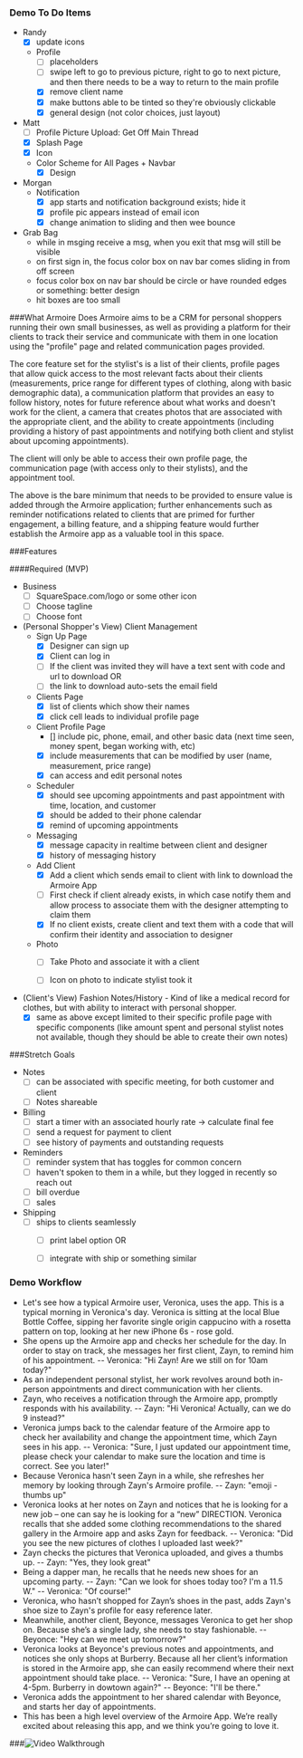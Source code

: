 ### Demo To Do Items

- Randy
  - [x] update icons
  - Profile
    - [ ] placeholders
    - [ ] swipe left to go to previous picture, right to go to next picture, and then there needs to be a way to return to the main profile
    - [x] remove client name
    - [x] make buttons able to be tinted so they're obviously clickable
    - [x] general design (not color choices, just layout)

- Matt
  - [ ] Profile Picture Upload: Get Off Main Thread
  - [x] Splash Page
  - [x] Icon
  - Color Scheme for All Pages + Navbar
    - [x] Design

- Morgan
  - Notification
    - [x] app starts and notification background exists; hide it
    - [x] profile pic appears instead of email icon
    - [x] change animation to sliding and then wee bounce

- Grab Bag
  - while in msging receive a msg, when you exit that msg will still be visible
  - on first sign in, the focus color box on nav bar comes sliding in from off screen
  - focus color box on nav bar should be circle or have rounded edges or something: better design
  - hit boxes are too small

###What Armoire Does
Armoire aims to be a CRM for personal shoppers running their own small businesses, as well as providing a platform for their clients to track their service and communicate with them in one location using the "profile" page and related communication pages provided. 

The core feature set for the stylist's is a list of their clients, profile pages that allow quick access to the most relevant facts about their clients (measurements, price range for different types of clothing, along with basic demographic data), a communication platform that provides an easy to follow history, notes for future reference about what works and doesn't work for the client, a camera that creates photos that are associated with the appropriate client, and the ability to create appointments (including providing a history of past appointments and notifying both client and stylist about upcoming appointments).

The client will only be able to access their own profile page, the communication page (with access only to their stylists), and the appointment tool. 

The above is the bare minimum that needs to be provided to ensure value is added through the Armoire application; further enhancements such as reminder notifications related to clients that are primed for further engagement, a billing feature, and a shipping feature would further establish the Armoire app as a valuable tool in this space.

###Features

####Required (MVP)

- Business
  - [ ] SquareSpace.com/logo or some other icon
  - [ ] Choose tagline
  - [ ] Choose font
- (Personal Shopper's View) Client Management
  - Sign Up Page
    - [x] Designer can sign up
    - [x] Client can log in
    - [ ] If the client was invited they will have a text sent with code and url to download
      OR
    - [ ] the link to download auto-sets the email field
  - Clients Page
    - [x] list of clients which show their names
    - [x] click cell leads to individual profile page
  - Client Profile Page
    - [] include pic, phone, email, and other basic data (next time seen, money spent, began working with, etc)
    - [x] include measurements that can be modified by user (name, measurement, price range)
    - [x] can access and edit personal notes
  - Scheduler
    - [x] should see upcoming appointments and past appointment with time, location, and customer
    - [x] should be added to their phone calendar
    - [x] remind of upcoming appointments
  - Messaging
    - [x] message capacity in realtime between client and designer
    - [x] history of messaging history
  - Add Client
    - [x] Add a client which sends email to client with link to download the Armoire App
    - [ ] First check if client already exists, in which case notify them and allow process to associate them with the designer attempting to claim them
    - [x] If no client exists, create client and text them with a code that will confirm their identity and association to designer
  - Photo
    - [ ] Take Photo and associate it with a client
    - [ ] Icon on photo to indicate stylist took it


- (Client's View) Fashion Notes/History - Kind of like a medical record for clothes, but with ability to interact with personal shopper.
  - [x] same as above except limited to their specific profile page with specific components (like amount spent and personal stylist notes not available, though they should be able to create their own notes)

###Stretch Goals

- Notes 
  - [ ] can be associated with specific meeting, for both customer and client 
  - [ ] Notes shareable
- Billing
  - [ ] start a timer with an associated hourly rate -> calculate final fee
  - [ ] send a request for payment to client
  - [ ] see history of payments and outstanding requests
- Reminders
  - [ ] reminder system that has toggles for common concern
  - [ ] haven't spoken to them in a while, but they logged in recently so reach out
  - [ ] bill overdue
  - [ ] sales
- Shipping
  - [ ] ships to clients seamlessly
    - [ ] print label option
    OR
    - [ ] integrate with ship or something similar



### Demo Workflow
-	Let's see how a typical Armoire user, Veronica, uses the app. This is a typical morning in Veronica's day. Veronica is sitting at the local Blue Bottle Coffee, sipping her favorite single origin cappucino with a rosetta pattern on top, looking at her new iPhone 6s - rose gold.
-	She opens up the Armoire app and checks her schedule for the day. In order to stay on track, she messages her first client, Zayn, to remind him of his appointment.
-- Veronica: "Hi Zayn! Are we still on for 10am today?"
-	 As an independent personal stylist, her work revolves around both in-person appointments and direct communication with her clients.
-	Zayn, who receives a notification through the Armoire app, promptly responds with his availability.
-- Zayn: "Hi Veronica! Actually, can we do 9 instead?"
-	Veronica jumps back to the calendar feature of the Armoire app to check her availability and change the appointment time, which Zayn sees in his app.
-- Veronica: "Sure, I just updated our appointment time, please check your calendar to make sure the location and time is correct. See you later!"
-	Because Veronica hasn't seen Zayn in a while, she refreshes her memory by looking through Zayn's Armoire profile.
-- Zayn: "emoji - thumbs up"
-	Veronica looks at her notes on Zayn and notices that he is looking for a new job – one can say he is looking for a “new” DIRECTION. Veronica recalls that she added some clothing recommendations to the shared gallery in the Armoire app and asks Zayn for feedback.
-- Veronica: "Did you see the new pictures of clothes I uploaded last week?"
-	Zayn checks the pictures that Veronica uploaded, and gives a thumbs up.
-- Zayn: "Yes, they look great"
-	Being a dapper man, he recalls that he needs new shoes for an upcoming party.
-- Zayn: "Can we look for shoes today too? I'm a 11.5 W."
-- Veronica: "Of course!"
-	Veronica, who hasn’t shopped for Zayn’s shoes in the past, adds Zayn's shoe size to Zayn's profile for easy reference later.
-	Meanwhile, another client, Beyonce, messages Veronica to get her shop on.  Because she’s a single lady, she needs to stay fashionable.
-- Beyonce: "Hey can we meet up tomorrow?"
-	Veronica looks at Beyonce's previous notes and appointments, and notices she only shops at Burberry.  Because all her client’s information is stored in the Armoire app, she can easily recommend where their next appointment should take place.
-- Veronica: "Sure, I have an opening at 4-5pm. Burberry in dowtown again?"
-- Beyonce: "I'll be there."
-	Veronica adds the appointment to her shared calendar with Beyonce, and starts her day of appointments.
-	This has been a high level overview of the Armoire App.  We’re really excited about releasing this app, and we think you’re going to love it.


###![Video Walkthrough](151020_ArmoireApp_Walkthrough.gif)
